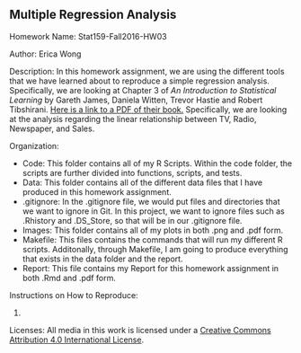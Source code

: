 ## Multiple Regression Analysis

Homework Name: Stat159-Fall2016-HW03

Author: Erica Wong

Description: In this homework assignment, we are using the different tools that we have learned about to reproduce a simple regression analysis. Specifically, we are looking at Chapter 3 of _An Introduction to Statistical Learning_ by Gareth James, Daniela Witten, Trevor Hastie and Robert Tibshirani. [Here is a link to a PDF of their book.](http://www-bcf.usc.edu/%7Egareth/ISL/ISLR%20Sixth%20Printing.pdf) Specifically, we are looking at the analysis regarding the linear relationship between TV, Radio, Newspaper, and Sales.

Organization:

* Code: This folder contains all of my R Scripts. Within the code folder, the scripts are further divided into functions, scripts, and tests.
* Data: This folder contains all of the different data files that I have produced in this homework assignment.
* .gitignore: In the .gitignore file, we would put files and directories that we want to ignore in Git. In this project, we want to ignore files such as .Rhistory and .DS_Store, so that will be in our .gitignore file.
* Images: This folder contains all of my plots in both .png and .pdf form.
* Makefile: This files contains the commands that will run my different R scripts. Additonally, through Makefile, I am going to produce everything that exists in the data folder and the report.
* Report: This file contains my Report for this homework assignment in both .Rmd and .pdf form.

Instructions on How to Reproduce:

1.

Licenses: All media in this work is licensed under a [Creative Commons Attribution 4.0 International License](https://creativecommons.org/licenses/by/4.0/).

